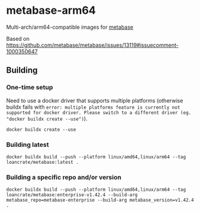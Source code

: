 # metabase-arm64

Multi-arch/arm64-compatible images for [metabase](https://hub.docker.com/r/metabase/metabase)

Based on https://github.com/metabase/metabase/issues/13119#issuecomment-1000350647

## Building

### One-time setup

Need to use a docker driver that supports multiple platforms (otherwise buildx fails with `error: multiple platforms feature is currently not supported for docker driver. Please switch to a different driver (eg. "docker buildx create --use")`).

```
docker buildx create --use
```

### Building latest

```
docker buildx build --push --platform linux/amd64,linux/arm64 --tag loancrate/metabase:latest .
```

### Building a specific repo and/or version

```
docker buildx build --push --platform linux/amd64,linux/arm64 --tag loancrate/metabase:enterprise-v1.42.4 --build-arg metabase_repo=metabase-enterprise --build-arg metabase_version=v1.42.4 .
```
